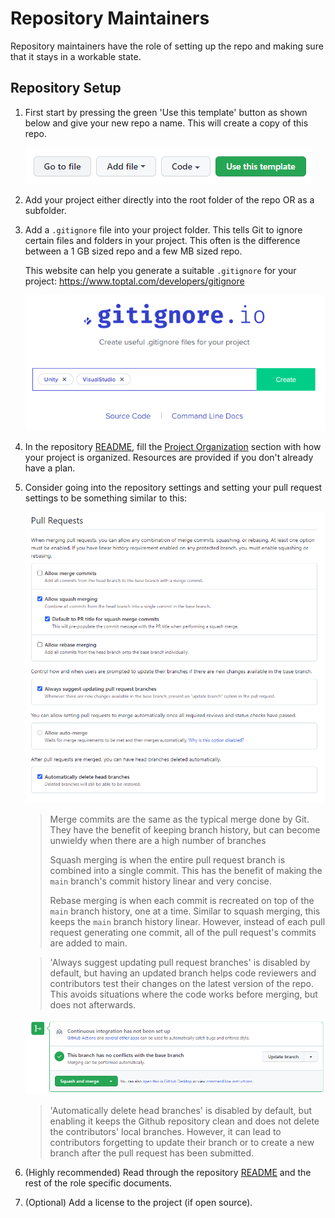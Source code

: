 # Repository Maintainers

Repository maintainers have the role of setting up the repo and making
sure that it stays in a workable state.

## Repository Setup

1. First start by pressing the green 'Use this template' button as
   shown below and give your new repo a name. This will create a copy
   of this repo.

   ![Image of 'Use this template' button](/docs/collab-template/github_use-this-template.png)

2. Add your project either directly into the root folder of the repo
   OR as a subfolder.

3. Add a `.gitignore` file into your project folder. This tells Git to
   ignore certain files and folders in your project. This often is the
   difference between a 1 GB sized repo and a few MB sized repo.

   This website can help you generate a suitable `.gitignore` for your
   project: https://www.toptal.com/developers/gitignore

   ![Image of Gitignore.io](/docs/collab-template/gitignore-io.png)

4. In the repository [README](/README.md), fill
   the [Project Organization](/README.md#project-organization) section
   with how your project is organized. Resources are provided if you
   don't already have a plan.

5. Consider going into the repository settings and setting your pull request settings to be something similar to this:

   ![Image of Github repository pull request settings](/docs/collab-template/github_pull-request-settings.png)

   > Merge commits are the same as the typical merge done by Git.
   > They have the benefit of keeping branch history, but can become
   > unwieldy when there are a high number of branches
   >
   > Squash merging is when the entire pull request branch is combined
   > into a single commit.
   > This has the benefit of making the `main` branch's commit history
   > linear and very concise.
   >
   > Rebase merging is when each commit is recreated on top of the
   > `main` branch history, one at a time.
   > Similar to squash merging, this keeps the `main` branch history
   > linear. However, instead of each pull request generating one
   > commit, all of the pull request's commits are added to main.
   
   > 'Always suggest updating pull request branches' is disabled by
   > default, but having an updated branch helps code reviewers and
   > contributors test their changes on the latest version of the
   > repo. This avoids situations where the code works before merging,
   > but does not afterwards.
   
   ![Image of Github pull request update branch button](/docs/collab-template/github_pull-request-update-branch.png)

   > 'Automatically delete head branches' is disabled by default, but
   > enabling it keeps the Github repository clean and does not delete
   > the contributors' local branches. However, it can lead to
   > contributors forgetting to update their branch or to create a new
   > branch after the pull request has been submitted.

6. (Highly recommended) Read through the
   repository [README](/README.md) and the rest of the role specific
   documents.

7. (Optional) Add a license to the project (if open source).
